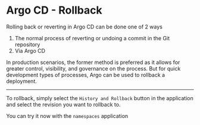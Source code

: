 # Argo CD - Rollback

Rolling back or reverting in Argo CD can be done one of 2 ways
1. The normal process of reverting or undoing a commit in the Git repository
1. Via Argo CD

In production scenarios, the former method is preferred as it allows for greater control, visibility, and governance on the process. But for quick development types of processes, Argo can be used to rollback a deployment.

---

To rollback, simply select the `History and Rollback` button in the application and select the revision you want to rollback to.

You can try it now with the `namespaces` application
